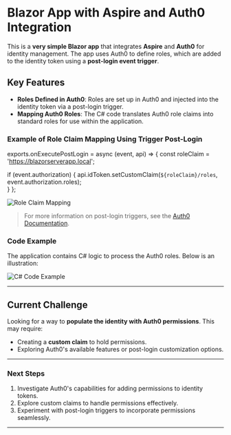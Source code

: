 # Blazor App with Aspire and Auth0 Integration

This is a **very simple Blazor app** that integrates **Aspire** and **Auth0** for identity management. The app uses Auth0 to define roles, which are added to the identity token using a **post-login event trigger**.

## Key Features

- **Roles Defined in Auth0**: Roles are set up in Auth0 and injected into the identity token via a post-login trigger.
- **Mapping Auth0 Roles**: The C# code translates Auth0 role claims into standard roles for use within the application.

### Example of Role Claim Mapping Using Trigger Post-Login

exports.onExecutePostLogin = async (event, api) => {
  const roleClaim = 'https://blazorserverapp.local';
  
  if (event.authorization) {
    api.idToken.setCustomClaim(`${roleClaim}/roles`, event.authorization.roles);    
  }
};

![Role Claim Mapping](https://github.com/user-attachments/assets/5f7a6388-aad1-4c49-bd46-3519234bee60)

> For more information on post-login triggers, see the [Auth0 Documentation](https://auth0.com/docs/customize/actions/explore-triggers).

### Code Example

The application contains C# logic to process the Auth0 roles. Below is an illustration:

![C# Code Example](https://github.com/user-attachments/assets/455727c8-a346-428c-887e-f5ef89f55947)

---

## Current Challenge

Looking for a way to **populate the identity with Auth0 permissions**. This may require:

- Creating a **custom claim** to hold permissions.
- Exploring Auth0's available features or post-login customization options.

---

### Next Steps

1. Investigate Auth0's capabilities for adding permissions to identity tokens.
2. Explore custom claims to handle permissions effectively.
3. Experiment with post-login triggers to incorporate permissions seamlessly.

---
